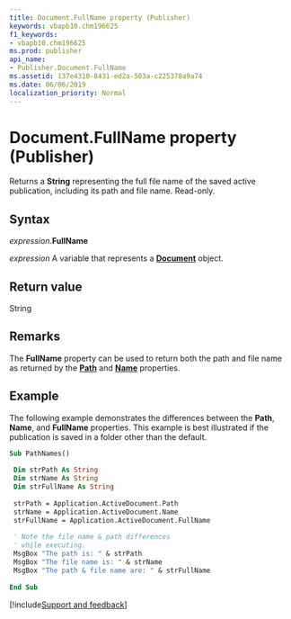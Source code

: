 ```yaml
---
title: Document.FullName property (Publisher)
keywords: vbapb10.chm196625
f1_keywords:
- vbapb10.chm196625
ms.prod: publisher
api_name:
- Publisher.Document.FullName
ms.assetid: 137e4310-8431-ed2a-503a-c225378a9a74
ms.date: 06/06/2019
localization_priority: Normal
---
```



# Document.FullName property (Publisher)

Returns a **String** representing the full file name of the saved active publication, including its path and file name. Read-only.


## Syntax

_expression_.**FullName**

_expression_ A variable that represents a **[Document](Publisher.Document.md)** object.


## Return value

String


## Remarks

The **FullName** property can be used to return both the path and file name as returned by the **[Path](Publisher.Document.Path.md)** and **[Name](Publisher.Document.Name.md)** properties.


## Example

The following example demonstrates the differences between the **Path**, **Name**, and **FullName** properties. This example is best illustrated if the publication is saved in a folder other than the default.

```vb
Sub PathNames() 
 
 Dim strPath As String 
 Dim strName As String 
 Dim strFullName As String 
 
 strPath = Application.ActiveDocument.Path 
 strName = Application.ActiveDocument.Name 
 strFullName = Application.ActiveDocument.FullName 
 
 ' Note the file name & path differences 
 ' while executing. 
 MsgBox "The path is: " & strPath 
 MsgBox "The file name is: " & strName 
 MsgBox "The path & file name are: " & strFullName 
 
End Sub
```

[!include[Support and feedback](~/includes/feedback-boilerplate.md)]